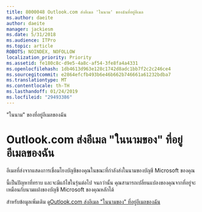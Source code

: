 ```yaml
---
title: 8000048 Outlook.com ส่งอีเมล 'ในนาม' ของฉันที่อยู่อีเมล
ms.author: daeite
author: daeite
manager: jackiesm
ms.date: 5/31/2018
ms.audience: ITPro
ms.topic: article
ROBOTS: NOINDEX, NOFOLLOW
localization_priority: Priority
ms.assetid: fe180c8c-d9e5-4a8c-af54-3fe8fa4a4331
ms.openlocfilehash: 1db4613d963e128c1742d8adc1bb7f2c2c246ce4
ms.sourcegitcommit: e2864efcfb493b6e46b662b746661a61232bdba7
ms.translationtype: MT
ms.contentlocale: th-TH
ms.lasthandoff: 01/24/2019
ms.locfileid: "29493386"
---
```

"ในนาม" ของที่อยู่อีเมลของฉัน

# <a name="outlookcom-sends-email-on-behalf-of-my-email-address"></a>Outlook.com ส่งอีเมล "ในนามของ" ที่อยู่อีเมลของฉัน

อีเมลที่ส่งจากแสดงการเชื่อมโยงบัญชีของคุณในขณะที่กำลังส่งในนามของบัญชี Microsoft ของคุณ
  
นี้เป็นปัญหาที่ทราบ และจะมีแก้ไขในรุ่นต่อไป จนกว่านั้น คุณสามารถเปลี่ยนแปลงของคุณจากที่อยู่จะเหมือนกับนามแฝงของบัญชี Microsoft ของคุณหลักได้
  
สำหรับข้อมูลเพิ่มเติม ดู[Outlook.com ส่งอีเมล "ในนามของ" ที่อยู่อีเมลของฉัน](https://go.microsoft.com/fwlink/p/?linkid=2001600&amp;clcid=0x409)
  


